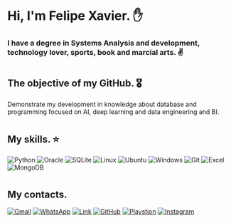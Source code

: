 # Hi, I'm Felipe Xavier. ✋

### I have a degree in Systems Analysis and development, technology lover, sports, book and marcial arts. ✌️
#
## The objective of my GitHub. 🎖️ 
Demonstrate my development in knowledge about database and programming focused on AI, deep learning and data engineering and BI.
# 
## My skills. ⭐
![Python](https://img.shields.io/badge/Python-14354C?style=for-the-badge&logo=python&logoColor=white)
![Oracle](https://img.shields.io/badge/Oracle-F80000?style=for-the-badge&logo=oracle&logoColor=black)
![SQLite](https://img.shields.io/badge/SQLite-07405E?style=for-the-badge&logo=sqlite&logoColor=white)
![Linux](https://img.shields.io/badge/Linux-FCC624?style=for-the-badge&logo=linux&logoColor=black)
![Ubuntu](https://img.shields.io/badge/Ubuntu-E95420?style=for-the-badge&logo=ubuntu&logoColor=white)
![Windows](https://img.shields.io/badge/Windows-0078D6?style=for-the-badge&logo=windows&logoColor=white)
![Git](https://img.shields.io/badge/GIT-E44C30?style=for-the-badge&logo=git&logoColor=white)
![Excel](https://img.shields.io/badge/Microsoft_Excel-217346?style=for-the-badge&logo=microsoft-excel&logoColor=white)
![MongoDB](https://img.shields.io/badge/MongoDB-4EA94B?style=for-the-badge&logo=mongodb&logoColor=white)
#
## My contacts. 

  [![Gmail](https://img.shields.io/badge/Gmail-D14836?style=for-the-badge&logo=gmail&logoColor=white)](https://mail.google.com/mail/u/0/#inbox)
  [![WhatsApp](https://img.shields.io/badge/WhatsApp-25D366?style=for-the-badge&logo=whatsapp&logoColor=white)](https://web.whatsapp.com/)
  [![Link](https://img.shields.io/badge/LinkedIn-0077B5?style=for-the-badge&logo=linkedin&logoColor=white)](https://www.linkedin.com/in/felipe-xavier-a6b637163/)
  [![GitHub](https://img.shields.io/badge/GitHub-100000?style=for-the-badge&logo=github&logoColor=white)](https://github.com/felipexavier1995)
  [![Playstion](https://img.shields.io/badge/PlayStation-003791?style=for-the-badge&logo=playstation&logoColor=white)](https://library.playstation.com/recently-purchased)
  [![Instagram](https://img.shields.io/badge/Instagram-E4405F?style=for-the-badge&logo=instagram&logoColor=white)](https://www.instagram.com/felipexavier95/?next=%2F)

